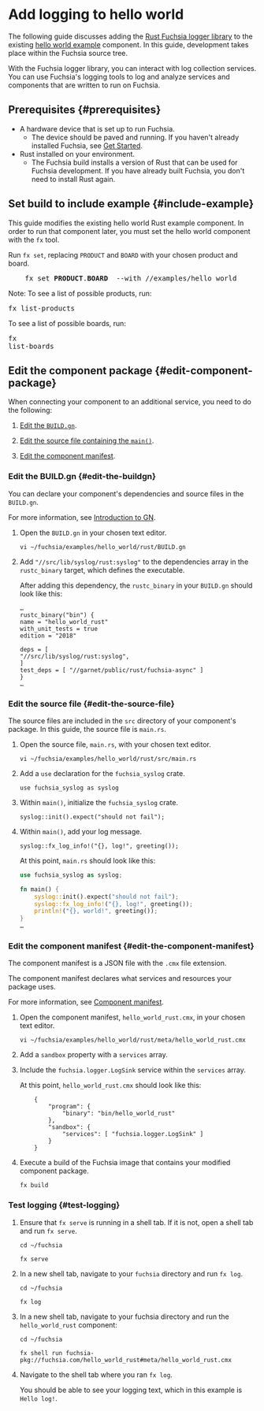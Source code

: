 # Add logging to hello world

The following guide discusses adding the [Rust Fuchsia logger library](https://fuchsia-docs.firebaseapp.com/rust/fuchsia_syslog/index.html)
to the existing [hello world example](/examples/hello_world/rust/)
component. In this guide, development takes place within the Fuchsia source tree.

With the Fuchsia logger library, you can interact with log collection
services. You can use Fuchsia's logging tools to log and analyze services
and components that are written to run on Fuchsia.


## Prerequisites {#prerequisites}

*   A hardware device that is set up to run Fuchsia.
    *   The device should be paved and running. If you haven't already
        installed Fuchsia, see [Get Started](/docs/getting_started.md).
*   Rust installed on your environment.
    *   The Fuchsia build installs a version of Rust that can be used for
        Fuchsia development. If you have already built Fuchsia, you don't need
        to install Rust again.


## Set build to include example {#include-example}

This guide modifies the existing hello world Rust example component.
In order to run that component later, you must set the hello world component with
the `fx` tool.

Run `fx set`, replacing `PRODUCT` and `BOARD` with your chosen product and board.

<pre class="prettyprint">
    fx set <b>PRODUCT</b>.<b>BOARD</b>  --with //examples/hello_world
</pre>

Note:
To see a list of possible products, run: <p><pre class="prettyprint">fx list-products</pre></p>
To see a list of possible boards, run: <p><pre class="prettyprint">fx list-boards</pre></p>

## Edit the component package {#edit-component-package}

When connecting your component to an additional service, you need to
do the following:

1. [Edit the `BUILD.gn`](#edit-the-buildgn).

1. [Edit the source file containing the `main()`](#edit-the-source-file).

1. [Edit the component manifest](#edit-the-component-manifest).

### Edit the BUILD.gn {#edit-the-buildgn}

You can declare your component's dependencies and source files in the `BUILD.gn`.

For more information, see [Introduction to GN](/docs/concepts/build_system/intro.md).

1.  Open  the `BUILD.gn` in your chosen text editor.

    ```
    vi ~/fuchsia/examples/hello_world/rust/BUILD.gn
    ```

1.  Add `"//src/lib/syslog/rust:syslog"` to the dependencies array in the
   `rustc_binary` target, which defines the executable.

    After adding this dependency, the `rustc_binary` in your `BUILD.gn`  should
    look like this:

    ```
    …
    rustc_binary("bin") {
    name = "hello_world_rust"
    with_unit_tests = true
    edition = "2018"

    deps = [
    "//src/lib/syslog/rust:syslog",
    ]
    test_deps = [ "//garnet/public/rust/fuchsia-async" ]
    }
    …
    ```

### Edit the source file {#edit-the-source-file}

The source files are included in the `src` directory of your component's
package. In this guide, the source file is `main.rs`.

1.  Open  the source file, `main.rs`, with your chosen text editor.

    ```
    vi ~/fuchsia/examples/hello_world/rust/src/main.rs
    ```

1.  Add a `use` declaration for the `fuchsia_syslog` crate.

    ```
    use fuchsia_syslog as syslog
    ```

1.  Within `main()`, initialize the `fuchsia_syslog` crate.

    ```
    syslog::init().expect("should not fail");
    ```

1.  Within `main()`, add your log message.

    ```
    syslog::fx_log_info!("{}, log!", greeting());
    ```

    At this point, `main.rs` should look like this:

    ```rust
    use fuchsia_syslog as syslog;

    fn main() {
        syslog::init().expect("should not fail");
        syslog::fx_log_info!("{}, log!", greeting());
        println!("{}, world!", greeting());
    }
    …
    ```

### Edit the component manifest {#edit-the-component-manifest}

The component manifest is a JSON file with the `.cmx` file extension.

The component manifest declares what services and resources your package uses.

For more information, see [Component manifest](/docs/concepts/storage/component_manifest.md).

1.  Open the component manifest, `hello_world_rust.cmx`, in your chosen
    text editor.

    ```
    vi ~/fuchsia/examples/hello_world/rust/meta/hello_world_rust.cmx
    ```

1.  Add a `sandbox` property with a `services` array.

1.  Include the `fuchsia.logger.LogSink` service within the `services`
    array.

    At this point, `hello_world_rust.cmx` should look like this:

    ```
        {
            "program": {
                "binary": "bin/hello_world_rust"
            },
            "sandbox": {
                "services": [ "fuchsia.logger.LogSink" ]
            }
        }
    ```

1.  Execute a build of the Fuchsia image that contains your modified component
    package.

    ```
    fx build
    ```

### Test logging {#test-logging}

1.  Ensure that `fx serve` is running in a shell tab. If it is not, open
    a shell tab and run `fx serve`.

    ```
    cd ~/fuchsia
    ```

    ```
    fx serve
    ```

1.  In a new shell tab, navigate to your `fuchsia` directory and run `fx log`.

    ```
    cd ~/fuchsia
    ```

    ```
    fx log
    ```

1.  In a new shell tab, navigate to your fuchsia directory and run the
    `hello_world_rust` component:

    ```
    cd ~/fuchsia
    ```

    ```
    fx shell run fuchsia-pkg://fuchsia.com/hello_world_rust#meta/hello_world_rust.cmx
    ```

1.  Navigate to the shell tab where you ran `fx log`.

    You should be able to see your logging text, which in this example is
    `Hello log!`.
